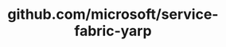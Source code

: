 ---
layout: post
title: github.com/microsoft/service-fabric-yarp
categories: link
tags: [انگلیسی, گیت‌هاب, برنامه‌نویسی]
---